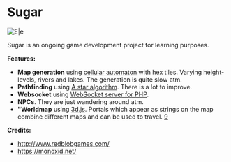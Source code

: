 # Sugar

![E|e](http://i.imgur.com/bWjLjnz.png)

Sugar is an ongoing game development project for learning purposes.

**Features:**
* **Map generation** using [cellular automaton](https://en.wikipedia.org/wiki/Cellular_automaton) with hex tiles. Varying height-levels, rivers and lakes. The generation is quite slow atm.
* **Pathfinding** using [A star algorithm](http://www.briangrinstead.com/blog/astar-search-algorithm-in-javascript). There is a lot to improve.
* **Websocket** using [WebSocket server for PHP](https://code.google.com/archive/p/php-websocket-server/).
* **NPCs**. They are just wandering around atm.
* **"Worldmap** using [3d.js](http://bl.ocks.org/d3noob/8043434). Portals which appear as strings on the map combine different maps and can be used to travel. [9](http://i.zyrup.kochab.uberspace.de/sugar/9/world.php)

**Credits:**
* http://www.redblobgames.com/
* https://monoxid.net/
